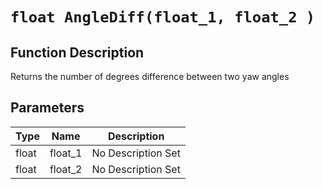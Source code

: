 # `float AngleDiff(float_1, float_2 )`
## Function Description
Returns the number of degrees difference between two yaw angles
## Parameters
Type|Name|Description
--|--|--
float|float_1|No Description Set
float|float_2|No Description Set
